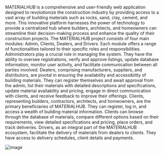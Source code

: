 MATERIALHUB is a comprehensive and user-friendly web application designed to revolutionize the construction industry by providing access to a vast array of building materials such as rocks, sand, clay, cement, and more. This innovative platform harnesses the power of technology to provide a centralized hub where builders, architects, and homeowners can streamline their decision-making process and enhance the quality of their construction projects.
The MATERIALHUB project consists of four main modules: Admin, Clients, Dealers, and Drivers. Each module offers a range of functionalities tailored to their specific roles and responsibilities.
Administrators play a crucial role in managing the system. They have the ability to oversee registrations, verify and approve listings, update database information, monitor user activity, and facilitate communication between all parties involved.
Dealers, comprising manufacturers, suppliers, and distributors, are pivotal in ensuring the availability and accessibility of building materials. They can register themselves and await approval from the admin, list their materials with detailed descriptions and specifications, update material availability and pricing, engage in direct communication with clients, and receive feedback to improve their offerings.
Clients, representing builders, contractors, architects, and homeowners, are the primary beneficiaries of MATERIALHUB. They can register, log in, and access a wealth of building material information. Clients can browse through the database of materials, compare different options based on their requirements, view detailed specifications and pricing, place orders, and track deliveries.
Drivers, as an integral part of the MATERIALHUB ecosystem, facilitate the delivery of materials from dealers to clients. They have access to delivery schedules, client details and payments.

![image](https://github.com/user-attachments/assets/b32c96ca-cc14-4172-97e4-3cc6f065cb62)

